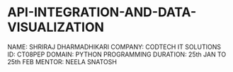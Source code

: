 # API-INTEGRATION-AND-DATA-VISUALIZATION
NAME: SHRIRAJ DHARMADHIKARI
COMPANY: CODTECH IT SOLUTIONS
ID: CT08PEP
DOMAIN: PYTHON PROGRAMMING
DURATION: 25th JAN TO 25th FEB
MENTOR: NEELA SNATOSH

